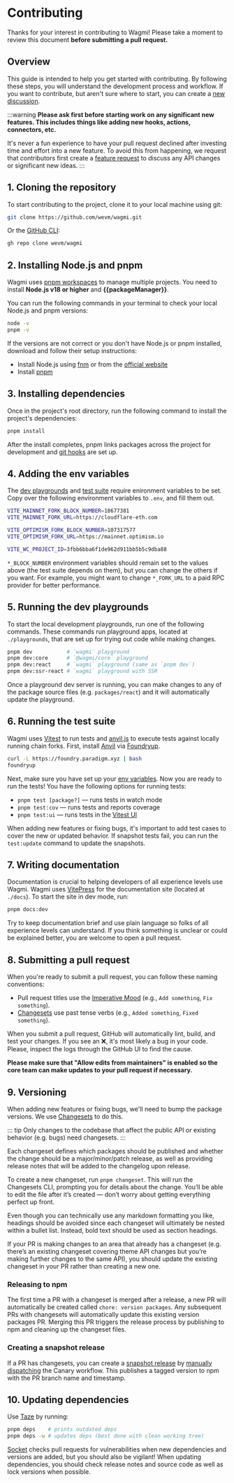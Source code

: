 <script setup>
import packageJson from '../../package.json'

const packageManager = packageJson.packageManager
</script>

# Contributing

Thanks for your interest in contributing to Wagmi! Please take a moment to review this document **before submitting a pull request.**

## Overview

This guide is intended to help you get started with contributing. By following these steps, you will understand the development process and workflow. If you want to contribute, but aren't sure where to start, you can create a [new discussion](https://github.com/wevm/wagmi/discussions/new/choose).

:::warning
**Please ask first before starting work on any significant new features. This includes things like adding new hooks, actions, connectors, etc.**

It's never a fun experience to have your pull request declined after investing time and effort into a new feature. To avoid this from happening, we request that contributors first create a [feature request](https://github.com/wevm/wagmi/discussions/new?category=ideas) to discuss any API changes or significant new ideas.
:::

## 1. Cloning the repository

To start contributing to the project, clone it to your local machine using git:

```bash
git clone https://github.com/wevm/wagmi.git
```

Or the [GitHub CLI](https://cli.github.com):

```bash
gh repo clone wevm/wagmi
```

## 2. Installing Node.js and pnpm

Wagmi uses [pnpm workspaces](https://pnpm.io/workspaces) to manage multiple projects. You need to install **Node.js v18 or higher** and **{{packageManager}}**.

You can run the following commands in your terminal to check your local Node.js and pnpm versions:

```bash
node -v
pnpm -v
```

If the versions are not correct or you don't have Node.js or pnpm installed, download and follow their setup instructions:

- Install Node.js using [fnm](https://github.com/Schniz/fnm) or from the [official website](https://nodejs.org)
- Install [pnpm](https://pnpm.io/installation)

## 3. Installing dependencies

Once in the project's root directory, run the following command to install the project's dependencies:

```bash
pnpm install
```

After the install completes, pnpm links packages across the project for development and [git hooks](https://github.com/toplenboren/simple-git-hooks) are set up.

## 4. Adding the env variables

The [dev playgrounds](#_5-running-the-dev-playgrounds) and [test suite](#_6-running-the-test-suite) require enironment variables to be set. Copy over the following environment variables to `.env`, and fill them out.

```bash
VITE_MAINNET_FORK_BLOCK_NUMBER=18677381
VITE_MAINNET_FORK_URL=https://cloudflare-eth.com

VITE_OPTIMISM_FORK_BLOCK_NUMBER=107317577
VITE_OPTIMISM_FORK_URL=https://mainnet.optimism.io

VITE_WC_PROJECT_ID=3fbb6bba6f1de962d911bb5b5c9dba88
```

`*_BLOCK_NUMBER` environment variables should remain set to the values above (the test suite depends on them), but you can change the others if you want. For example, you might want to change `*_FORK_URL` to a paid RPC provider for better performance.

## 5. Running the dev playgrounds

To start the local development playgrounds, run one of the following commands. These commands run playground apps, located at `./playgrounds`, that are set up for trying out code while making changes.

```bash
pnpm dev           # `wagmi` playground
pnpm dev:core      # `@wagmi/core` playground
pnpm dev:react     # `wagmi` playground (same as `pnpm dev`)
pnpm dev:ssr-react # `wagmi` playground with SSR
```

Once a playground dev server is running, you can make changes to any of the package source files (e.g. `packages/react`) and it will automatically update the playground.

## 6. Running the test suite

Wagmi uses [Vitest](https://vitest.dev) to run tests and [anvil.js](https://github.com/wevm/anvil.js) to execute tests against locally running chain forks. First, install [Anvil](https://github.com/foundry-rs/foundry/tree/master/anvil) via [Foundryup](https://book.getfoundry.sh/getting-started/installation).

```bash
curl -L https://foundry.paradigm.xyz | bash
foundryup
```

Next, make sure you have set up your [env variables](#_4-adding-the-env-variables). Now you are ready to run the tests! You have the following options for running tests:

- `pnpm test [package?]` — runs tests in watch mode
- `pnpm test:cov` — runs tests and reports coverage
- `pnpm test:ui` — runs tests in the [Vitest UI](https://vitest.dev/guide/ui.html)

When adding new features or fixing bugs, it's important to add test cases to cover the new or updated behavior. If snapshot tests fail, you can run the `test:update` command to update the snapshots.

## 7. Writing documentation

Documentation is crucial to helping developers of all experience levels use Wagmi. Wagmi uses [VitePress](https://vitepress.dev) for the documentation site (located at `./docs`). To start the site in dev mode, run:

```bash
pnpm docs:dev
```

Try to keep documentation brief and use plain language so folks of all experience levels can understand. If you think something is unclear or could be explained better, you are welcome to open a pull request.

## 8. Submitting a pull request

When you're ready to submit a pull request, you can follow these naming conventions:

- Pull request titles use the [Imperative Mood](https://en.wikipedia.org/wiki/Imperative_mood) (e.g., `Add something`, `Fix something`).
- [Changesets](#versioning) use past tense verbs (e.g., `Added something`, `Fixed something`).

When you submit a pull request, GitHub will automatically lint, build, and test your changes. If you see an ❌, it's most likely a bug in your code. Please, inspect the logs through the GitHub UI to find the cause.

**Please make sure that "Allow edits from maintainers" is enabled so the core team can make updates to your pull request if necessary.**

## 9. Versioning

When adding new features or fixing bugs, we'll need to bump the package versions. We use [Changesets](https://github.com/changesets/changesets) to do this.

::: tip
Only changes to the codebase that affect the public API or existing behavior (e.g. bugs) need changesets.
:::

Each changeset defines which packages should be published and whether the change should be a major/minor/patch release, as well as providing release notes that will be added to the changelog upon release.

To create a new changeset, run `pnpm changeset`. This will run the Changesets CLI, prompting you for details about the change. You’ll be able to edit the file after it’s created — don’t worry about getting everything perfect up front.

Even though you can technically use any markdown formatting you like, headings should be avoided since each changeset will ultimately be nested within a bullet list. Instead, bold text should be used as section headings.

If your PR is making changes to an area that already has a changeset (e.g. there’s an existing changeset covering theme API changes but you’re making further changes to the same API), you should update the existing changeset in your PR rather than creating a new one.

### Releasing to npm

The first time a PR with a changeset is merged after a release, a new PR will automatically be created called `chore: version packages`. Any subsequent PRs with changesets will automatically update this existing version packages PR. Merging this PR triggers the release process by publishing to npm and cleaning up the changeset files.

### Creating a snapshot release

If a PR has changesets, you can create a [snapshot release](https://github.com/changesets/changesets/blob/main/docs/snapshot-releases.md) by [manually dispatching](https://github.com/wevm/wagmi/actions/workflows/canary.yml) the Canary workflow. This publishes a tagged version to npm with the PR branch name and timestamp.

## 10. Updating dependencies

Use [Taze](https://github.com/antfu/taze) by running:

```bash
pnpm deps    # prints outdated deps
pnpm deps -w # updates deps (best done with clean working tree)
```

[Socket](https://socket.dev) checks pull requests for vulnerabilities when new dependencies and versions are added, but you should also be vigilant! When updating dependencies, you should check release notes and source code as well as lock versions when possible.
